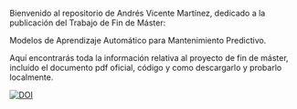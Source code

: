 Bienvenido al repositorio de Andrés Vicente Martínez, dedicado a la publicación del Trabajo de Fin de Máster:

Modelos de Aprendizaje Automático para Mantenimiento Predictivo.

Aquí encontrarás toda la información relativa al proyecto de fin de máster, incluído el documento pdf oficial, código y como descargarlo y probarlo localmente.

[![DOI](https://zenodo.org/badge/DOI/10.5281/zenodo.16971292.svg)](https://doi.org/10.5281/zenodo.16971292)

